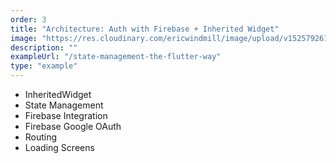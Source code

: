 ```yaml
---
order: 3
title: "Architecture: Auth with Firebase + Inherited Widget"
image: "https://res.cloudinary.com/ericwindmill/image/upload/v1525792616/inherited_auth_kw4kea.gif"
description: ""
exampleUrl: "/state-management-the-flutter-way"
type: "example"
---
```


* InheritedWidget
* State Management
* Firebase Integration
* Firebase Google OAuth
* Routing
* Loading Screens
